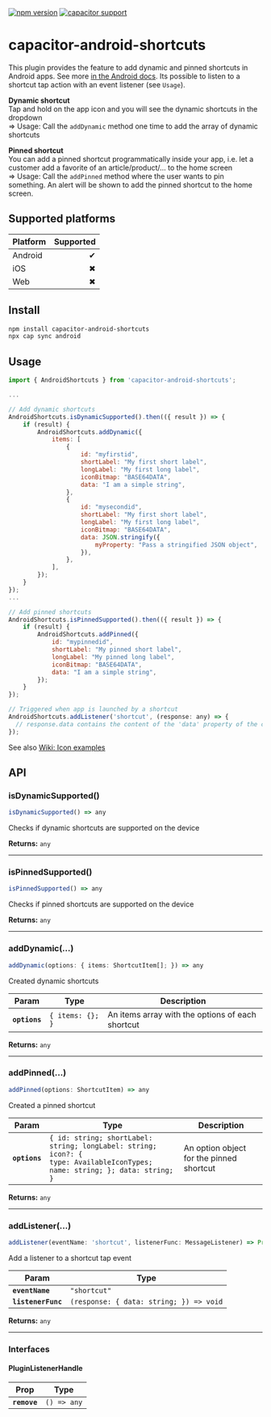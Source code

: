 [![npm version](https://badge.fury.io/js/capacitor-android-shortcuts.svg)](https://badge.fury.io/js/capacitor-android-shortcuts)
[![capacitor support](https://img.shields.io/badge/capacitor%20support-v3-brightgreen?logo=capacitor)](https://capacitorjs.com/)

# capacitor-android-shortcuts

This plugin provides the feature to add dynamic and pinned shortcuts in Android apps. See more [in the Android docs](https://developer.android.com/guide/topics/ui/shortcuts). Its possible to listen to a shortcut tap action with an event listener (see `Usage`).

**Dynamic shortcut**<br/>
Tap and hold on the app icon and you will see the dynamic shortcuts in the dropdown<br/>
=> Usage: Call the `addDynamic` method one time to add the array of dynamic shortcuts

**Pinned shortcut**<br/>
You can add a pinned shortcut programmatically inside your app, i.e. let a customer add a favorite of an article/product/... to the home screen<br/>
=> Usage: Call the `addPinned` method where the user wants to pin something. An alert will be shown to add the pinned shortcut to the home screen.

## Supported platforms

| Platform | Supported |
| -------- | --------: |
| Android  |         ✔ |
| iOS      |         ✖ |
| Web      |         ✖ |

## Install

```bash
npm install capacitor-android-shortcuts
npx cap sync android
```

## Usage

```javascript
import { AndroidShortcuts } from 'capacitor-android-shortcuts';

...

// Add dynamic shortcuts
AndroidShortcuts.isDynamicSupported().then(({ result }) => {
    if (result) {
        AndroidShortcuts.addDynamic({
            items: [
                {
                    id: "myfirstid",
                    shortLabel: "My first short label",
                    longLabel: "My first long label",
                    iconBitmap: "BASE64DATA",
                    data: "I am a simple string",
                },
                {
                    id: "mysecondid",
                    shortLabel: "My first short label",
                    longLabel: "My first long label",
                    iconBitmap: "BASE64DATA",
                    data: JSON.stringify({
                        myProperty: "Pass a stringified JSON object",
                    }),
                },
            ],
        });
    }
});
...

// Add pinned shortcuts
AndroidShortcuts.isPinnedSupported().then(({ result }) => {
    if (result) {
        AndroidShortcuts.addPinned({
            id: "mypinnedid",
            shortLabel: "My pinned short label",
            longLabel: "My pinned long label",
            iconBitmap: "BASE64DATA",
            data: "I am a simple string",
        });
    }
});

// Triggered when app is launched by a shortcut
AndroidShortcuts.addListener('shortcut', (response: any) => {
  // response.data contains the content of the 'data' property of the created shortcut
});
```

See also [Wiki: Icon examples](https://github.com/NePheus/capacitor-android-shortcuts/wiki/Icon-examples)

## API

<docgen-index>

<docgen-api>
<!--Update the source file JSDoc comments and rerun docgen to update the docs below-->

### isDynamicSupported()

```typescript
isDynamicSupported() => any
```

Checks if dynamic shortcuts are supported on the device

**Returns:** <code>any</code>

--------------------


### isPinnedSupported()

```typescript
isPinnedSupported() => any
```

Checks if pinned shortcuts are supported on the device

**Returns:** <code>any</code>

--------------------


### addDynamic(...)

```typescript
addDynamic(options: { items: ShortcutItem[]; }) => any
```

Created dynamic shortcuts

| Param         | Type                        | Description                                      |
| ------------- | --------------------------- | ------------------------------------------------ |
| **`options`** | <code>{ items: {}; }</code> | An items array with the options of each shortcut |

**Returns:** <code>any</code>

--------------------


### addPinned(...)

```typescript
addPinned(options: ShortcutItem) => any
```

Created a pinned shortcut

| Param         | Type                                                                                                                                  | Description                              |
| ------------- | ------------------------------------------------------------------------------------------------------------------------------------- | ---------------------------------------- |
| **`options`** | <code>{ id: string; shortLabel: string; longLabel: string; icon?: { type: AvailableIconTypes; name: string; }; data: string; }</code> | An option object for the pinned shortcut |

**Returns:** <code>any</code>

--------------------


### addListener(...)

```typescript
addListener(eventName: 'shortcut', listenerFunc: MessageListener) => Promise<PluginListenerHandle> & PluginListenerHandle
```

Add a listener to a shortcut tap event

| Param              | Type                                                  |
| ------------------ | ----------------------------------------------------- |
| **`eventName`**    | <code>"shortcut"</code>                               |
| **`listenerFunc`** | <code>(response: { data: string; }) =&gt; void</code> |

**Returns:** <code>any</code>

--------------------


### Interfaces


#### PluginListenerHandle

| Prop         | Type                      |
| ------------ | ------------------------- |
| **`remove`** | <code>() =&gt; any</code> |

</docgen-api>
